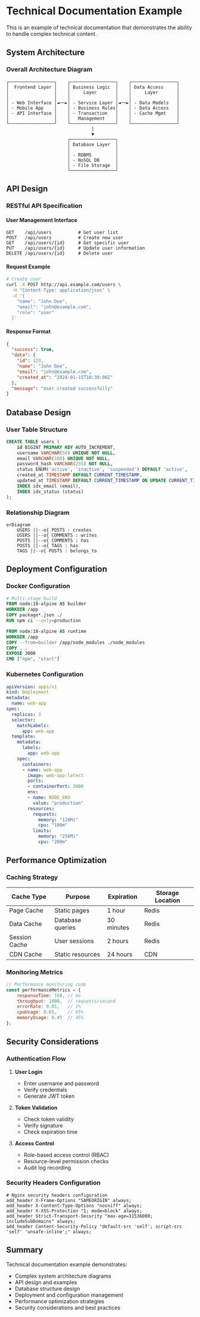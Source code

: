 # Technical Documentation Example

This is an example of technical documentation that demonstrates the ability to handle complex technical content.

## System Architecture

### Overall Architecture Diagram
```
┌─────────────────┐    ┌─────────────────┐    ┌─────────────────┐
│  Frontend Layer │    │ Business Logic  │    │ Data Access     │
│                 │    │     Layer       │    │     Layer       │
│                 │    │                 │    │                 │
│ - Web Interface │◄──►│ - Service Layer │◄──►│ - Data Models   │
│ - Mobile App    │    │ - Business Rules│    │ - Data Access   │
│ - API Interface │    │ - Transaction   │    │ - Cache Mgmt    │
│                 │    │   Management    │    │                 │
└─────────────────┘    └─────────────────┘    └─────────────────┘
                                │
                                ▼
                       ┌─────────────────┐
                       │ Database Layer  │
                       │                 │
                       │ - RDBMS         │
                       │ - NoSQL DB      │
                       │ - File Storage  │
                       └─────────────────┘
```

## API Design

### RESTful API Specification

#### User Management Interface
```http
GET    /api/users          # Get user list
POST   /api/users          # Create new user
GET    /api/users/{id}     # Get specific user
PUT    /api/users/{id}     # Update user information
DELETE /api/users/{id}     # Delete user
```

#### Request Example
```bash
# Create user
curl -X POST http://api.example.com/users \
  -H "Content-Type: application/json" \
  -d '{
    "name": "John Doe",
    "email": "john@example.com",
    "role": "user"
  }'
```

#### Response Format
```json
{
  "success": true,
  "data": {
    "id": 123,
    "name": "John Doe",
    "email": "john@example.com",
    "created_at": "2024-01-15T10:30:00Z"
  },
  "message": "User created successfully"
}
```

## Database Design

### User Table Structure
```sql
CREATE TABLE users (
    id BIGINT PRIMARY KEY AUTO_INCREMENT,
    username VARCHAR(50) UNIQUE NOT NULL,
    email VARCHAR(100) UNIQUE NOT NULL,
    password_hash VARCHAR(255) NOT NULL,
    status ENUM('active', 'inactive', 'suspended') DEFAULT 'active',
    created_at TIMESTAMP DEFAULT CURRENT_TIMESTAMP,
    updated_at TIMESTAMP DEFAULT CURRENT_TIMESTAMP ON UPDATE CURRENT_TIMESTAMP,
    INDEX idx_email (email),
    INDEX idx_status (status)
);
```

### Relationship Diagram
```mermaid
erDiagram
    USERS ||--o{ POSTS : creates
    USERS ||--o{ COMMENTS : writes
    POSTS ||--o{ COMMENTS : has
    POSTS ||--o{ TAGS : has
    TAGS ||--o{ POSTS : belongs_to
```

## Deployment Configuration

### Docker Configuration
```dockerfile
# Multi-stage build
FROM node:18-alpine AS builder
WORKDIR /app
COPY package*.json ./
RUN npm ci --only=production

FROM node:18-alpine AS runtime
WORKDIR /app
COPY --from=builder /app/node_modules ./node_modules
COPY . .
EXPOSE 3000
CMD ["npm", "start"]
```

### Kubernetes Configuration
```yaml
apiVersion: apps/v1
kind: Deployment
metadata:
  name: web-app
spec:
  replicas: 3
  selector:
    matchLabels:
      app: web-app
  template:
    metadata:
      labels:
        app: web-app
    spec:
      containers:
      - name: web-app
        image: web-app:latest
        ports:
        - containerPort: 3000
        env:
        - name: NODE_ENV
          value: "production"
        resources:
          requests:
            memory: "128Mi"
            cpu: "100m"
          limits:
            memory: "256Mi"
            cpu: "200m"
```

## Performance Optimization

### Caching Strategy
| Cache Type | Purpose | Expiration | Storage Location |
|------------|---------|------------|------------------|
| Page Cache | Static pages | 1 hour | Redis |
| Data Cache | Database queries | 30 minutes | Redis |
| Session Cache | User sessions | 2 hours | Redis |
| CDN Cache | Static resources | 24 hours | CDN |

### Monitoring Metrics
```javascript
// Performance monitoring code
const performanceMetrics = {
    responseTime: 150, // ms
    throughput: 1000,  // requests/second
    errorRate: 0.01,   // 1%
    cpuUsage: 0.65,    // 65%
    memoryUsage: 0.45  // 45%
};
```

## Security Considerations

### Authentication Flow
1. **User Login**
   - Enter username and password
   - Verify credentials
   - Generate JWT token

2. **Token Validation**
   - Check token validity
   - Verify signature
   - Check expiration time

3. **Access Control**
   - Role-based access control (RBAC)
   - Resource-level permission checks
   - Audit log recording

### Security Headers Configuration
```nginx
# Nginx security headers configuration
add_header X-Frame-Options "SAMEORIGIN" always;
add_header X-Content-Type-Options "nosniff" always;
add_header X-XSS-Protection "1; mode=block" always;
add_header Strict-Transport-Security "max-age=31536000; includeSubDomains" always;
add_header Content-Security-Policy "default-src 'self'; script-src 'self' 'unsafe-inline';" always;
```

## Summary

Technical documentation example demonstrates:
- Complex system architecture diagrams
- API design and examples
- Database structure design
- Deployment and configuration management
- Performance optimization strategies
- Security considerations and best practices 